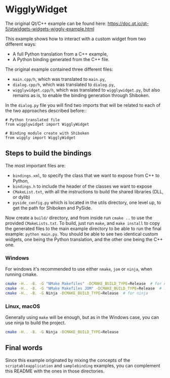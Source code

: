 # WigglyWidget

The original Qt/C++ example can be found here:
https://doc.qt.io/qt-5/qtwidgets-widgets-wiggly-example.html

This example shows how to interact with a custom widget from two
different ways:

 * A full Python translation from a C++ example,
 * A Python binding generated from the C++ file.


The original example contained three different files:
 * `main.cpp/h`, which was translated to `main.py`,
 * `dialog.cpp/h`, which was translated to `dialog.py`,
 * `wigglywidget.cpp/h`, which was translated to `wigglywidget.py`,
   but also remains as is, to enable the binding generation through
   Shiboken.

In the `dialog.py` file you will find two imports that will be related
to each of the two approaches described before::


    # Python translated file
    from wigglywidget import WigglyWidget

    # Binding module create with Shiboken
    from wiggly import WigglyWidget


## Steps to build the bindings

The most important files are:
 * `bindings.xml`, to specify the class that we want to expose from C++
   to Python,
 * `bindings.h` to include the header of the classes we want to expose
 * `CMakeList.txt`, with all the instructions to build the shared libraries
   (DLL, or dylib)
 * `pyside_config.py` which is located in the utils directory, one level
   up, to get the path for Shiboken and PySide.

Now create a `build/` directory, and from inside run `cmake ..` to use
the provided `CMakeLists.txt`.
To build, just run `make`, and `make install` to copy the generated files
to the main example directory to be able to run the final example:
`python main.py`.
You should be able to see two identical custom widgets, one being the
Python translation, and the other one being the C++ one.

### Windows

For windows it's recommended to use either `nmake`, `jom` or `ninja`,
when running cmake.

```bash
cmake -H.. -B. -G "NMake Makefiles" -DCMAKE_BUILD_TYPE=Release  # for nmake
cmake -H.. -B. -G "NMake Makefiles JOM" -DCMAKE_BUILD_TYPE=Release  # for jom
cmake -H.. -B. -G Ninja -DCMAKE_BUILD_TYPE=Release  # for ninja
```

### Linux, macOS

Generally using `make` will be enough, but as in the Windows case, you can use
ninja to build the project.

```bash
cmake -H.. -B. -G Ninja -DCMAKE_BUILD_TYPE=Release
```

## Final words

Since this example originated by mixing the concepts of the `scriptableapplication`
and `samplebinding` examples, you can complement this README with the ones in
those directories.
